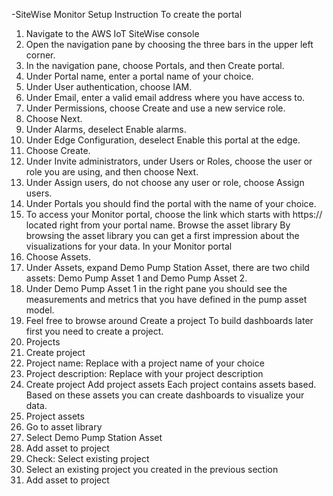 -SiteWise Monitor Setup Instruction
To create the portal 
1.	Navigate to the AWS IoT SiteWise console
2.	Open the navigation pane by choosing the three bars in the upper left corner.
3.	In the navigation pane, choose Portals, and then Create portal.
4.	Under Portal name, enter a portal name of your choice.
5.	Under User authentication, choose IAM.
6.	Under Email, enter a valid email address where you have access to.
7.	Under Permissions, choose Create and use a new service role.
8.	Choose Next.
9.	Under Alarms, deselect Enable alarms.
10.	Under Edge Configuration, deselect Enable this portal at the edge.
11.	Choose Create.
12.	Under Invite administrators, under Users or Roles, choose the user or role you are using, and then choose Next.
13.	Under Assign users, do not choose any user or role, choose Assign users.
14.	Under Portals you should find the portal with the name of your choice.
15.	To access your Monitor portal, choose the link which starts with https:// located right from your portal name.
Browse the asset library 
By browsing the asset library you can get a first impression about the visualizations for your data.
In your Monitor portal
1.	Choose Assets.
2.	Under Assets, expand Demo Pump Station Asset, there are two child assets: Demo Pump Asset 1 and Demo Pump Asset 2.
3.	Under Demo Pump Asset 1 in the right pane you should see the measurements and metrics that you have defined in the pump asset model.
4.	Feel free to browse around
Create a project 
To build dashboards later first you need to create a project.
1.	Projects
2.	Create project
3.	Project name: Replace with a project name of your choice
4.	Project description: Replace with your project description
5.	Create project
Add project assets 
Each project contains assets based. Based on these assets you can create dashboards to visualize your data.
1.	Project assets
2.	Go to asset library
3.	Select Demo Pump Station Asset
4.	Add asset to project
5.	Check: Select existing project
6.	Select an existing project you created in the previous section
7.	Add asset to project

